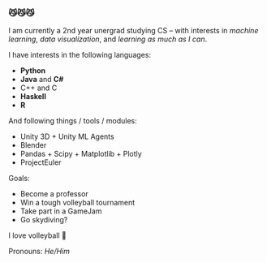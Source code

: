 ### 😼😼😼

I am currently a 2nd year unergrad studying CS – with interests in _machine learning_, _data visualization_, and _learning as much as I can_.

I have interests in the following languages:
- **Python**
- **Java** and **C#**
- C++ and C
- **Haskell**
- **R**

And following things / tools / modules:
- Unity 3D + Unity ML Agents
- Blender
- Pandas + Scipy + Matplotlib + Plotly
- ProjectEuler

Goals:
- Become a professor
- Win a tough volleyball tournament
- Take part in a GameJam
- Go skydiving?

I love volleyball 🏐

Pronouns: *He/Him*
